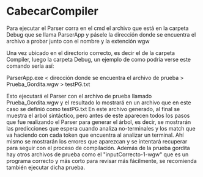 # CabecarCompiler

Para ejecutar el Parser corra en el cmd el archivo que está en la carpeta Debug que se llama ParserApp y pásele la dirección donde se encuentra el archivo a probar junto con el nombre y la extención wgw

Una vez ubicado en el directorio correcto, es decir el de la carpeta Compiler, luego la carpeta Debug, un ejemplo de como podría verse este comando sería así:

ParserApp.exe < dirección donde se encuentra el archivo de prueba > Prueba_Gordita.wgw > testPG.txt

Esto ejecutará el Parser con el archivo de prueba llamado Prueba_Gordita.wgw y el resultado lo mostrará en un archivo que en este caso se definió como testPG.txt
En este archivo generado, al final se muestra el arbol sintáctico, pero antes de este aparecen todos los pasos que fue realizando el Parser para generar el árbol, es decir, se mostrarán las predicciones que espera cuando analiza no-terminales y los match que va haciendo con cada token que encuentra al analizar un terminal. Ahí mismo se mostrarán los errores que aparezcan y se intentará recuperar para seguir con el proceso de compilación.
Además de la prueba gordita hay otros archivos de prueba como el "inputCorrecto-1-wgw" que es un programa correcto y más corto para revisar más fácilmente, se recomienda también ejecutar dicha prueba.